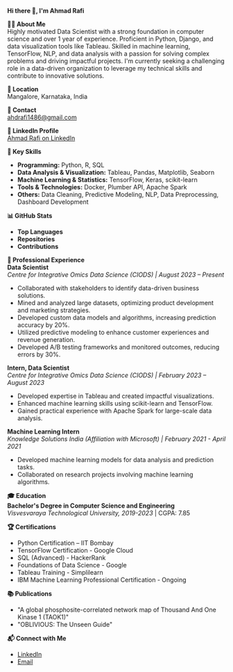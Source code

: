 **Hi there 👋, I'm Ahmad Rafi**

**👨‍💻 About Me**  
Highly motivated Data Scientist with a strong foundation in computer science and over 1 year of experience. Proficient in Python, Django, and data visualization tools like Tableau. Skilled in machine learning, TensorFlow, NLP, and data analysis with a passion for solving complex problems and driving impactful projects. I'm currently seeking a challenging role in a data-driven organization to leverage my technical skills and contribute to innovative solutions.

**📍 Location**  
Mangalore, Karnataka, India

**📧 Contact**  
ahdrafi1486@gmail.com

**💼 LinkedIn Profile**  
[Ahmad Rafi on LinkedIn](www.linkedin.com/in/ahmad-rafi-6a59151a7)

**🔧 Key Skills**  
- **Programming:** Python, R, SQL  
- **Data Analysis & Visualization:** Tableau, Pandas, Matplotlib, Seaborn  
- **Machine Learning & Statistics:** TensorFlow, Keras, scikit-learn  
- **Tools & Technologies:** Docker, Plumber API, Apache Spark  
- **Others:** Data Cleaning, Predictive Modeling, NLP, Data Preprocessing, Dashboard Development

**📊 GitHub Stats**  
- **Top Languages**  
- **Repositories**  
- **Contributions**

**🚀 Professional Experience**  
**Data Scientist**  
*Centre for Integrative Omics Data Science (CIODS) | August 2023 – Present*  
- Collaborated with stakeholders to identify data-driven business solutions.
- Mined and analyzed large datasets, optimizing product development and marketing strategies.
- Developed custom data models and algorithms, increasing prediction accuracy by 20%.
- Utilized predictive modeling to enhance customer experiences and revenue generation.
- Developed A/B testing frameworks and monitored outcomes, reducing errors by 30%.

**Intern, Data Scientist**  
*Centre for Integrative Omics Data Science (CIODS) | February 2023 – August 2023*  
- Developed expertise in Tableau and created impactful visualizations.
- Enhanced machine learning skills using scikit-learn and TensorFlow.
- Gained practical experience with Apache Spark for large-scale data analysis.

**Machine Learning Intern**  
*Knowledge Solutions India (Affiliation with Microsoft) | February 2021 - April 2021*  
- Developed machine learning models for data analysis and prediction tasks.
- Collaborated on research projects involving machine learning algorithms.

**🎓 Education**  
**Bachelor's Degree in Computer Science and Engineering**  
*Visvesvaraya Technological University, 2019-2023* | CGPA: 7.85

**🏆 Certifications**  
- Python Certification – IIT Bombay  
- TensorFlow Certification - Google Cloud  
- SQL (Advanced) - HackerRank  
- Foundations of Data Science - Google  
- Tableau Training - Simplilearn  
- IBM Machine Learning Professional Certification - Ongoing

**📚 Publications**  
- "A global phosphosite-correlated network map of Thousand And One Kinase 1 (TAOK1)"  
- "OBLIVIOUS: The Unseen Guide"

**📬 Connect with Me**  
- [LinkedIn](www.linkedin.com/in/ahmad-rafi-6a59151a7)  
- [Email](mailto:ahdrafi1486@gmail.com)

